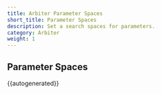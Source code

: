 ```yaml
---
title: Arbiter Parameter Spaces
short_title: Parameter Spaces
description: Set a search spaces for parameters.
category: Arbiter
weight: 1
---
```


## Parameter Spaces

{{autogenerated}}
